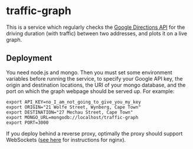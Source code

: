 traffic-graph
=============

This is a service which regularly checks the [Google Directions API](https://developers.google.com/maps/documentation/directions/intro) for the driving duration (with traffic) between two addresses, and plots it on a live graph.

Deployment
----------

You need node.js and mongo. Then you must set some environment variables before running the service, to specify your Google API key, the origin and destination locations, the URI of your mongo database, and the port on which the graph webpage should be served up. For example:

```
export API_KEY=no_I_am_not_going_to_give_you_my_key
export ORIGIN="21 Wolfe Street, Wynberg, Cape Town"
export DESTINATION="27 Mechau Street, Cape Town"
export MONGO_URL=mongodb://localhost/traffic-graph
export PORT=3000
```

If you deploy behind a reverse proxy, optimally the proxy should support WebSockets ([see here](http://nginx.org/en/docs/http/websocket.html) for instructions for nginx).

